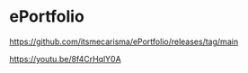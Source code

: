 # ePortfolio

https://github.com/itsmecarisma/ePortfolio/releases/tag/main

https://youtu.be/8f4CrHqlY0A
